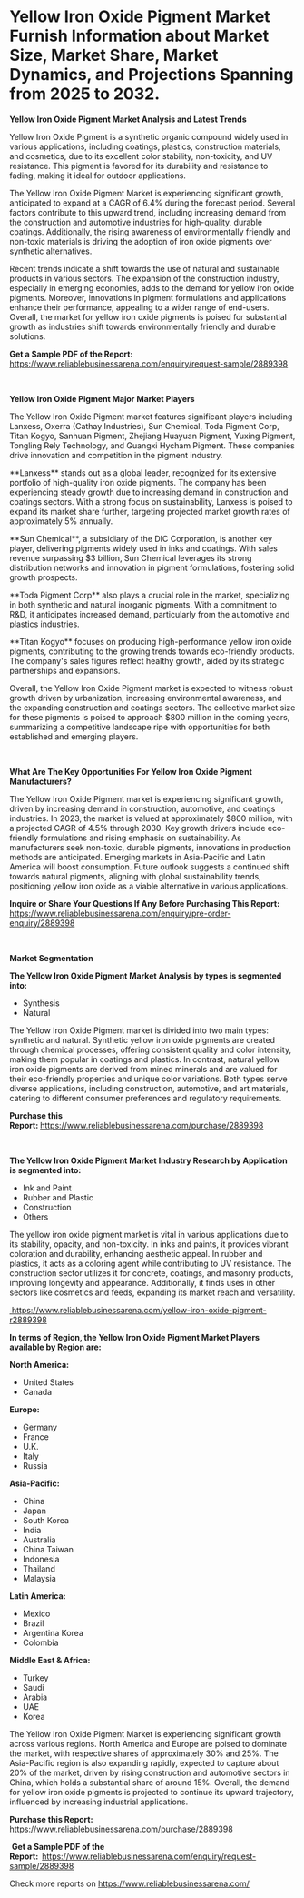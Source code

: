 <p><h1>Yellow Iron Oxide Pigment Market Furnish Information about Market Size, Market Share, Market Dynamics, and Projections Spanning from 2025 to 2032.</h1></p><p><strong>Yellow Iron Oxide Pigment Market Analysis and Latest Trends</strong></p>
<p><p>Yellow Iron Oxide Pigment is a synthetic organic compound widely used in various applications, including coatings, plastics, construction materials, and cosmetics, due to its excellent color stability, non-toxicity, and UV resistance. This pigment is favored for its durability and resistance to fading, making it ideal for outdoor applications.</p><p>The Yellow Iron Oxide Pigment Market is experiencing significant growth, anticipated to expand at a CAGR of 6.4% during the forecast period. Several factors contribute to this upward trend, including increasing demand from the construction and automotive industries for high-quality, durable coatings. Additionally, the rising awareness of environmentally friendly and non-toxic materials is driving the adoption of iron oxide pigments over synthetic alternatives.</p><p>Recent trends indicate a shift towards the use of natural and sustainable products in various sectors. The expansion of the construction industry, especially in emerging economies, adds to the demand for yellow iron oxide pigments. Moreover, innovations in pigment formulations and applications enhance their performance, appealing to a wider range of end-users. Overall, the market for yellow iron oxide pigments is poised for substantial growth as industries shift towards environmentally friendly and durable solutions.</p></p>
<p><strong>Get a Sample PDF of the Report:&nbsp;</strong> <a href="https://www.reliablebusinessarena.com/enquiry/request-sample/2889398?utm_campaign=3118&utm_medium=2&utm_source=Github&utm_content=ia&utm_term=14032025&utm_id=yellow-iron-oxide-pigment">https://www.reliablebusinessarena.com/enquiry/request-sample/2889398</a></p>
<p>&nbsp;</p>
<p><strong>Yellow Iron Oxide Pigment Major Market Players</strong></p>
<p><p>The Yellow Iron Oxide Pigment market features significant players including Lanxess, Oxerra (Cathay Industries), Sun Chemical, Toda Pigment Corp, Titan Kogyo, Sanhuan Pigment, Zhejiang Huayuan Pigment, Yuxing Pigment, Tongling Rely Technology, and Guangxi Hycham Pigment. These companies drive innovation and competition in the pigment industry.</p><p>**Lanxess** stands out as a global leader, recognized for its extensive portfolio of high-quality iron oxide pigments. The company has been experiencing steady growth due to increasing demand in construction and coatings sectors. With a strong focus on sustainability, Lanxess is poised to expand its market share further, targeting projected market growth rates of approximately 5% annually.</p><p>**Sun Chemical**, a subsidiary of the DIC Corporation, is another key player, delivering pigments widely used in inks and coatings. With sales revenue surpassing $3 billion, Sun Chemical leverages its strong distribution networks and innovation in pigment formulations, fostering solid growth prospects.</p><p>**Toda Pigment Corp** also plays a crucial role in the market, specializing in both synthetic and natural inorganic pigments. With a commitment to R&D, it anticipates increased demand, particularly from the automotive and plastics industries.</p><p>**Titan Kogyo** focuses on producing high-performance yellow iron oxide pigments, contributing to the growing trends towards eco-friendly products. The company's sales figures reflect healthy growth, aided by its strategic partnerships and expansions.</p><p>Overall, the Yellow Iron Oxide Pigment market is expected to witness robust growth driven by urbanization, increasing environmental awareness, and the expanding construction and coatings sectors. The collective market size for these pigments is poised to approach $800 million in the coming years, summarizing a competitive landscape ripe with opportunities for both established and emerging players.</p></p>
<p>&nbsp;</p>
<p><strong>What Are The Key Opportunities For Yellow Iron Oxide Pigment Manufacturers?</strong></p>
<p><p>The Yellow Iron Oxide Pigment market is experiencing significant growth, driven by increasing demand in construction, automotive, and coatings industries. In 2023, the market is valued at approximately $800 million, with a projected CAGR of 4.5% through 2030. Key growth drivers include eco-friendly formulations and rising emphasis on sustainability. As manufacturers seek non-toxic, durable pigments, innovations in production methods are anticipated. Emerging markets in Asia-Pacific and Latin America will boost consumption. Future outlook suggests a continued shift towards natural pigments, aligning with global sustainability trends, positioning yellow iron oxide as a viable alternative in various applications.</p></p>
<p><strong>Inquire or Share Your Questions If Any Before Purchasing This Report:</strong> <a href="https://www.reliablebusinessarena.com/enquiry/pre-order-enquiry/2889398?utm_campaign=3118&utm_medium=2&utm_source=Github&utm_content=ia&utm_term=14032025&utm_id=yellow-iron-oxide-pigment">https://www.reliablebusinessarena.com/enquiry/pre-order-enquiry/2889398</a></p>
<p>&nbsp;</p>
<p><strong>Market Segmentation</strong></p>
<p><strong>The Yellow Iron Oxide Pigment Market Analysis by types is segmented into:</strong></p>
<p><ul><li> Synthesis</li><li>Natural </li></ul></p>
<p><p>The Yellow Iron Oxide Pigment market is divided into two main types: synthetic and natural. Synthetic yellow iron oxide pigments are created through chemical processes, offering consistent quality and color intensity, making them popular in coatings and plastics. In contrast, natural yellow iron oxide pigments are derived from mined minerals and are valued for their eco-friendly properties and unique color variations. Both types serve diverse applications, including construction, automotive, and art materials, catering to different consumer preferences and regulatory requirements.</p></p>
<p><strong>Purchase this Report:&nbsp;</strong><a href="https://www.reliablebusinessarena.com/purchase/2889398?utm_campaign=3118&utm_medium=2&utm_source=Github&utm_content=ia&utm_term=14032025&utm_id=yellow-iron-oxide-pigment">https://www.reliablebusinessarena.com/purchase/2889398</a></p>
<p>&nbsp;</p>
<p><strong>The Yellow Iron Oxide Pigment Market Industry Research by Application is segmented into:</strong></p>
<p><ul><li> Ink and Paint</li><li>Rubber and Plastic</li><li>Construction</li><li>Others </li></ul></p>
<p><p>The yellow iron oxide pigment market is vital in various applications due to its stability, opacity, and non-toxicity. In inks and paints, it provides vibrant coloration and durability, enhancing aesthetic appeal. In rubber and plastics, it acts as a coloring agent while contributing to UV resistance. The construction sector utilizes it for concrete, coatings, and masonry products, improving longevity and appearance. Additionally, it finds uses in other sectors like cosmetics and feeds, expanding its market reach and versatility.</p></p>
<p><a href="https://www.reliablebusinessarena.com/yellow-iron-oxide-pigment-r2889398?utm_campaign=3118&utm_medium=2&utm_source=Github&utm_content=ia&utm_term=14032025&utm_id=yellow-iron-oxide-pigment">&nbsp;https://www.reliablebusinessarena.com/yellow-iron-oxide-pigment-r2889398</a></p>
<p><strong>In terms of Region, the Yellow Iron Oxide Pigment Market Players available by Region are:</strong></p>
<p>
    <p> <strong> North America: </strong>
        <ul>
            <li>United States</li>
            <li>Canada</li>
        </ul>
        </p> 
    <p> <strong> Europe: </strong>
        <ul>
            <li>Germany</li>
            <li>France</li>
            <li>U.K.</li>
            <li>Italy</li>
            <li>Russia</li>
        </ul>
        </p> 
    <p> <strong> Asia-Pacific: </strong>
        <ul>
            <li>China</li>
            <li>Japan</li>
            <li>South Korea</li>
            <li>India</li>
            <li>Australia</li>
            <li>China Taiwan</li>
            <li>Indonesia</li>
            <li>Thailand</li>
            <li>Malaysia</li>
        </ul>
        </p> 
    <p> <strong> Latin America: </strong>
        <ul>
            <li>Mexico</li>
            <li>Brazil</li>
            <li>Argentina Korea</li>
            <li>Colombia</li>
        </ul>
        </p> 
    <p> <strong> Middle East & Africa: </strong>
        <ul>
            <li>Turkey</li>
            <li>Saudi</li>
            <li>Arabia</li>
            <li>UAE</li>
            <li>Korea</li>
        </ul>
    </p>
    </p>
<p><p>The Yellow Iron Oxide Pigment Market is experiencing significant growth across various regions. North America and Europe are poised to dominate the market, with respective shares of approximately 30% and 25%. The Asia-Pacific region is also expanding rapidly, expected to capture about 20% of the market, driven by rising construction and automotive sectors in China, which holds a substantial share of around 15%. Overall, the demand for yellow iron oxide pigments is projected to continue its upward trajectory, influenced by increasing industrial applications.</p></p>
<p><strong>Purchase this Report: </strong><a href="https://www.reliablebusinessarena.com/purchase/2889398?utm_campaign=3118&utm_medium=2&utm_source=Github&utm_content=ia&utm_term=14032025&utm_id=yellow-iron-oxide-pigment">https://www.reliablebusinessarena.com/purchase/2889398</a></p>
<p>&nbsp;<strong>Get a Sample PDF of the Report:&nbsp;&nbsp;</strong><a href="https://www.reliablebusinessarena.com/enquiry/request-sample/2889398?utm_campaign=3118&utm_medium=2&utm_source=Github&utm_content=ia&utm_term=14032025&utm_id=yellow-iron-oxide-pigment">https://www.reliablebusinessarena.com/enquiry/request-sample/2889398</a></p>
<p><strong></strong></p>
<p>Check more reports on <a href="https://www.reliablebusinessarena.com/?utm_campaign=3118&utm_medium=2&utm_source=Github&utm_content=ia&utm_term=14032025&utm_id=yellow-iron-oxide-pigment">https://www.reliablebusinessarena.com/</a></p>